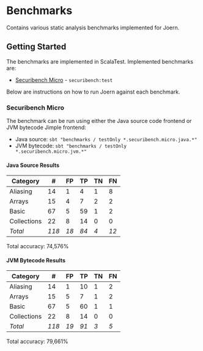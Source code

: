 # Benchmarks

Contains various static analysis benchmarks implemented for Joern.

## Getting Started

The benchmarks are implemented in ScalaTest. Implemented benchmarks are:

* [Securibench Micro](http://too4words.github.io/securibench-micro/) - `securibench:test`

Below are instructions on how to run Joern against each benchmark.

### Securibench Micro

The benchmark can be run using either the Java source code frontend 
or JVM bytecode Jimple frontend:

* Java source: `sbt "benchmarks / testOnly *.securibench.micro.java.*"`
* JVM bytecode: `sbt "benchmarks / testOnly *.securibench.micro.jvm.*"`

#### Java Source Results

| Category           | #    | FP   | TP   | TN   | FN   |
| ------------------ | ---- | ---- | ---- | ---- | ---- |
| Aliasing           | 14   | 1    | 4    | 1    | 8    |
| Arrays             | 15   | 4    | 7    | 2    | 2    |
| Basic              | 67   | 5    | 59   | 1    | 2    |
| Collections        | 22   | 8    | 14   | 0    | 0    |
| *Total*            | *118* | *18* | *84* | *4* | *12* |

Total accuracy: 74,576%

#### JVM Bytecode Results

| Category           | #    | FP   | TP   | TN  | FN  |
| ------------------ | ---- | ---- | ---- | --- | --- |
| Aliasing           | 14   | 1    | 10   | 1   | 2   |
| Arrays             | 15   | 5    | 7    | 1   | 2   |
| Basic              | 67   | 5    | 60   | 1   | 1   |
| Collections        | 22   | 8    | 14   | 0   | 0   |
| *Total*            | *118* | *19* | *91* | *3* | *5* |

Total accuracy: 79,661%
